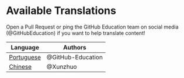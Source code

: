 # Available Translations
Open a Pull Request or ping the GitHub Education team on social media (@GitHubEducation) if you want to help translate content!


| Language   | Authors           |
|------------|-------------------|
| [Portuguese](./README.pt-br.md) | @GitHub-Education |
| [Chinese](./README.zh.md) | @Xunzhuo |
